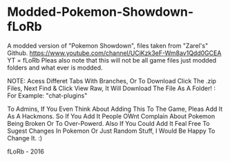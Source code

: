 # Modded-Pokemon-Showdown-fLoRb
A modded version of "Pokemon Showdown", files taken from "Zarel's" Github. https://www.youtube.com/channel/UCiKzk3eF-Wm8av1Qdd0GCEA YT = fLoRb
Pleas also note that this will not be all game files just modded folders and what ever is modded. 



NOTE: Acess Differet Tabs With Branches, Or To Download Click The .zip Files, Next Find & Click View Raw, It Will Download
The File As A Folder! : For Example: "chat-plugins"

To Admins, If You Even Think About Adding This To The Game, Pleas Add It As A Hackmons. So If You Add It People OWnt Complain About Pokemon Being Broken Or To Over-Powerd. Also If You Could Add It Feal Free To  Sugest Changes In Pokemon Or Just Random Stuff, I Would Be Happy To Change It. :)





fLoRb - 2016


